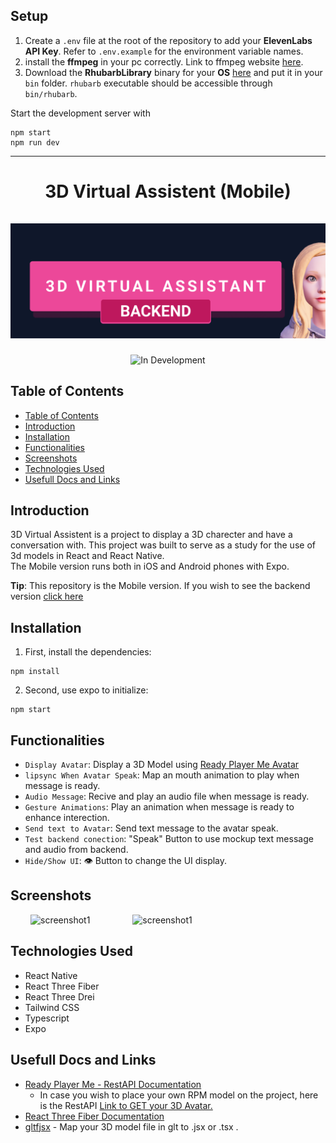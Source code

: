 ## Setup
1. Create a `.env` file at the root of the repository to add your **ElevenLabs API Key**. Refer to `.env.example` for the environment variable names.
2. install the **ffmpeg** in your pc correctly. Link to ffmpeg website [here](https://ffmpeg.org/).
3. Download the **RhubarbLibrary** binary for your **OS** [here](https://github.com/DanielSWolf/rhubarb-lip-sync/releases) and put it in your `bin` folder. `rhubarb` executable should be accessible through `bin/rhubarb`.

Start the development server with
```
npm start
npm run dev
```
--------------------------


<div align="center">
  <h1 align="center">
    3D Virtual Assistent (Mobile)
    <br />
    <br />
      <img src="./cover.png" alt="3D Virtual Assistent (Mobile)">
  </h1>
</div>
<p align="center">
  <img src="http://img.shields.io/static/v1?label=STATUS&message=DEVELOPMENT&color=GREEN&style=for-the-badge" alt="In Development" />
<p/>

## Table of Contents
  
* [Table of Contents](#table-of-contents)
* [Introduction](#introduction)
* [Installation](#installation)
* [Functionalities](#functionalities)
* [Screenshots](#screenshots)
* [Technologies Used](#technologies-used)
* [Usefull Docs and Links](#usefull-docs-and-links)

## Introduction

3D Virtual Assistent is a project to display a 3D charecter and have a conversation with. This project was built to serve as a study for the use of 3d models in React and React Native.<br>
The Mobile version runs both in iOS and Android phones with Expo. 

**Tip**: This repository is the Mobile version. If you wish to see the backend version [click here](https://github.com/DcWolfMc/3dVirtualAssistent-backend)

## Installation

1. First, install the dependencies:

```
npm install
```
2.  Second, use expo to initialize:
 ```
npm start
```
## Functionalities
- `Display Avatar`: Display a 3D Model using [Ready Player Me Avatar](https://readyplayer.me/)
- `lipsync When Avatar Speak`: Map an mouth animation to play when message is ready.
- `Audio Message`: Recive and play an audio file when message is ready.
- `Gesture Animations`: Play an animation when message is ready to enhance interection.
- `Send text to Avatar`: Send text message to the avatar speak. 
- `Test backend conection`: "Speak" Button to use mockup text message and audio from backend.
- `Hide/Show UI`: 👁️ Button to change the UI display. 

## Screenshots
<p width="100%">
  <img src="./screenshot1.png" alt="screenshot1" width="40%" hspace="32"/>
  <img src="./screenshot2.png" alt="screenshot1" width="40%" hspace="32"/>
</p>

## Technologies Used
- React Native
- React Three Fiber
- React Three Drei
- Tailwind CSS
- Typescript
- Expo

## Usefull Docs and Links
- [Ready Player Me - RestAPI Documentation](https://docs.readyplayer.me/ready-player-me/api-reference/rest-api)
  - In case you wish to place your own RPM model on the project, here is the RestAPI [Link to GET your 3D Avatar.](https://docs.readyplayer.me/ready-player-me/api-reference/rest-api/avatars/get-3d-avatars)
- [React Three Fiber Documentation](https://docs.pmnd.rs/react-three-fiber/getting-started/introduction)
- [gltfjsx](https://gltf.pmnd.rs/) - Map your 3D model file in glt to .jsx or .tsx .
